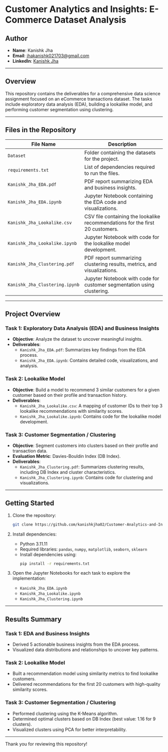 # Customer Analytics and Insights: E-Commerce Dataset Analysis

## **Author**
- **Name**: Kanishk Jha
- **Email**: jhakanishk021703@gmail.com
- **LinkedIn**: [Kanishk Jha](https://linkedin.com/in/jha02--kanishk)

---

## **Overview**
This repository contains the deliverables for a comprehensive data science assignment focused on an eCommerce transactions dataset. The tasks include exploratory data analysis (EDA), building a lookalike model, and performing customer segmentation using clustering.

---

## **Files in the Repository**

| File Name                          | Description                                                                 |
|------------------------------------|-----------------------------------------------------------------------------|
| `Dataset`                         | Folder containing the datasets for the project.                            |
| `requirements.txt`                | List of dependencies required to run the files.                            |
| `Kanishk_Jha_EDA.pdf`             | PDF report summarizing EDA and business insights.                          |
| `Kanishk_Jha_EDA.ipynb`           | Jupyter Notebook containing the EDA code and visualizations.               |
| `Kanishk_Jha_Lookalike.csv`       | CSV file containing the lookalike recommendations for the first 20 customers. |
| `Kanishk_Jha_Lookalike.ipynb`     | Jupyter Notebook with code for the lookalike model development.            |
| `Kanishk_Jha_Clustering.pdf`      | PDF report summarizing clustering results, metrics, and visualizations.    |
| `Kanishk_Jha_Clustering.ipynb`    | Jupyter Notebook with code for customer segmentation using clustering.     |

---

## **Project Overview**

### **Task 1: Exploratory Data Analysis (EDA) and Business Insights**
- **Objective**: Analyze the dataset to uncover meaningful insights.
- **Deliverables**:
  - `Kanishk_Jha_EDA.pdf`: Summarizes key findings from the EDA process.
  - `Kanishk_Jha_EDA.ipynb`: Contains detailed code, visualizations, and analysis.

### **Task 2: Lookalike Model**
- **Objective**: Build a model to recommend 3 similar customers for a given customer based on their profile and transaction history.
- **Deliverables**:
  - `Kanishk_Jha_Lookalike.csv`: A mapping of customer IDs to their top 3 lookalike recommendations with similarity scores.
  - `Kanishk_Jha_Lookalike.ipynb`: Contains code for the lookalike model development.

### **Task 3: Customer Segmentation / Clustering**
- **Objective**: Segment customers into clusters based on their profile and transaction data.
- **Evaluation Metric**: Davies-Bouldin Index (DB Index).
- **Deliverables**:
  - `Kanishk_Jha_Clustering.pdf`: Summarizes clustering results, including DB Index and cluster characteristics.
  - `Kanishk_Jha_Clustering.ipynb`: Contains code for clustering and visualizations.

---

## **Getting Started**

1. Clone the repository:
   ```bash
   git clone https://github.com/kanishkjha02/Customer-Analytics-and-Insights-E-Commerce-Dataset-Analysis.git
   ```

2. Install dependencies:
   - Python 3.11.11
   - Required libraries: `pandas`, `numpy`, `matplotlib`, `seaborn`, `sklearn`
   - Install dependencies using:
     ```bash
     pip install -r requirements.txt
     ```

3. Open the Jupyter Notebooks for each task to explore the implementation:
   - `Kanishk_Jha_EDA.ipynb`
   - `Kanishk_Jha_Lookalike.ipynb`
   - `Kanishk_Jha_Clustering.ipynb`

---

## **Results Summary**

### **Task 1: EDA and Business Insights**
- Derived 5 actionable business insights from the EDA process.
- Visualized data distributions and relationships to uncover key patterns.

### **Task 2: Lookalike Model**
- Built a recommendation model using similarity metrics to find lookalike customers.
- Delivered recommendations for the first 20 customers with high-quality similarity scores.

### **Task 3: Customer Segmentation / Clustering**
- Performed clustering using the K-Means algorithm.
- Determined optimal clusters based on DB Index (best value: 1.16 for 9 clusters).
- Visualized clusters using PCA for better interpretability.

---
Thank you for reviewing this repository!
